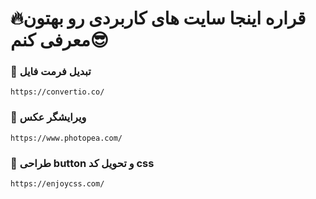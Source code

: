 # 🔥قراره اینجا سایت های کاربردی رو بهتون معرفی کنم😎

### 🔸 تبدیل فرمت فایل
```
https://convertio.co/
```

### 🔹 ویرایشگر عکس
```
https://www.photopea.com/
```

### 🔸 طراحی button و تحویل کد css
```
https://enjoycss.com/
```